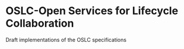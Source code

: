 OSLC-Open Services for Lifecycle Collaboration
====

Draft implementations of the OSLC specifications

